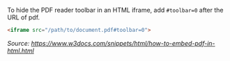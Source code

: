 To hide the PDF reader toolbar in an HTML iframe, add `#toolbar=0` after the URL of pdf.

```html
<iframe src="/path/to/document.pdf#toolbar=0">
```

*Source: https://www.w3docs.com/snippets/html/how-to-embed-pdf-in-html.html*